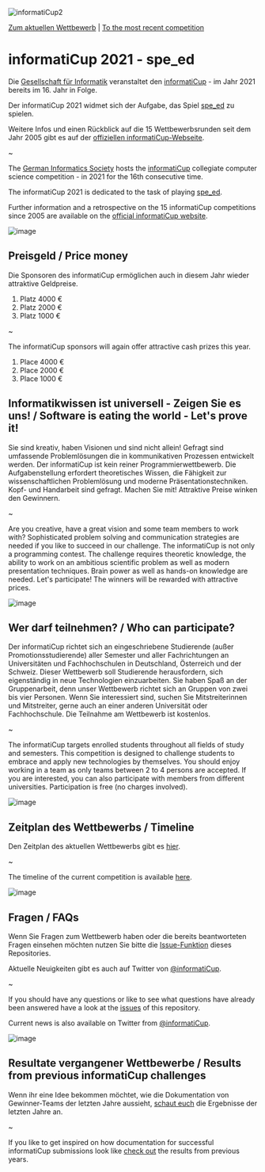 ![informatiCup2](https://user-images.githubusercontent.com/600435/95178310-92ebb180-07bf-11eb-83bb-4e897e960e53.png)

[Zum aktuellen Wettbewerb](https://github.com/informatiCup/informatiCup2024) | [To the most recent competition](https://github.com/informatiCup/informatiCup2024)

# informatiCup 2021 - spe_ed

Die [Gesellschaft für Informatik](https://gi.de) veranstaltet den [informatiCup](https://informaticup.github.io/) - im Jahr 2021 bereits im 16. Jahr in Folge.

Der informatiCup 2021 widmet sich der Aufgabe, das Spiel [spe_ed](https://github.com/InformatiCup/InformatiCup2021/blob/master/spe_ed.pdf) zu spielen.

Weitere Infos und einen Rückblick auf die 15 Wettbewerbsrunden seit dem Jahr 2005 gibt es auf der [offiziellen  informatiCup-Webseite](https://informaticup.github.io/).

~

The [German Informatics Society](https://gi.de) hosts the [informatiCup](https://informaticup.github.io/) collegiate computer science competition - in 2021 for the 16th consecutive time.

The informatiCup 2021 is dedicated to the task of playing [spe_ed](https://github.com/InformatiCup/InformatiCup2021/blob/master/spe_ed.pdf).

Further information and a retrospective on the 15 informatiCup competitions since 2005 are available on the [official informatiCup website](https://informaticup.github.io/).

![image](https://cloud.githubusercontent.com/assets/1872314/19118630/4ea5533c-8b1d-11e6-8496-a796adce2001.png)

## Preisgeld / Price money

Die Sponsoren des informatiCup ermöglichen auch in diesem Jahr wieder attraktive Geldpreise.

1. Platz 4000 €
2. Platz 2000 €
3. Platz 1000 €

~

The informatiCup sponsors will again offer attractive cash prizes this year.

1. Place 4000 €
2. Place 2000 €
3. Place 1000 €

## Informatikwissen ist universell - Zeigen Sie es uns! / Software is eating the world - Let's prove it!

Sie sind kreativ, haben Visionen und sind nicht allein! Gefragt sind umfassende Problemlösungen die in kommunikativen Prozessen entwickelt werden. Der informatiCup ist kein reiner Programmierwettbewerb. Die Aufgabenstellung erfordert theoretisches Wissen, die Fähigkeit zur wissenschaftlichen Problemlösung und moderne Präsentationstechniken. Kopf- und Handarbeit sind gefragt. Machen Sie mit! Attraktive Preise winken den Gewinnern.

~

Are you creative, have a great vision and some team members to work with? Sophisticated problem solving and communication strategies are needed if you like to succeed in our challenge. The informatiCup is not only a programming contest. The challenge requires theoretic knowledge, the ability to work on an ambitious scientific problem as well as modern presentation techniques. Brain power as well as hands-on knowledge are needed. Let's participate! The winners will be rewarded with attractive prices.

![image](https://cloud.githubusercontent.com/assets/1872314/19119326/b43d4978-8b1f-11e6-9736-a31f92e75424.png)

## Wer darf teilnehmen? / Who can participate?

Der informatiCup richtet sich an eingeschriebene Studierende (außer Promotionsstudierende) aller Semester und aller Fachrichtungen an Universitäten und Fachhochschulen in Deutschland, Österreich und der Schweiz. Dieser Wettbewerb soll Studierende herausfordern, sich eigenständig in neue Technologien einzuarbeiten. Sie haben Spaß an der Gruppenarbeit, denn unser Wettbewerb richtet sich an Gruppen von zwei bis vier Personen. Wenn Sie interessiert sind, suchen Sie Mitstreiterinnen und Mitstreiter, gerne auch an einer anderen Universität oder Fachhochschule. Die Teilnahme am Wettbewerb ist kostenlos.

~

The informatiCup targets enrolled students throughout all fields of study and semesters. This competition is designed to challenge students to embrace and apply new technologies by themselves. You should enjoy working in a team as only teams between 2 to 4 persons are accepted. If you are interested, you can also participate with members from different universities. Participation is free (no charges involved).

![image](https://cloud.githubusercontent.com/assets/1872314/19118952/6e878106-8b1e-11e6-9e3d-0f7dc393d71a.png)

## Zeitplan des Wettbewerbs / Timeline

Den Zeitplan des aktuellen Wettbewerbs gibt es [hier](https://informaticup.github.io/competition/20-current).

~

The timeline of the current competition is available [here](https://informaticup.github.io/competition/20-current).

![image](https://cloud.githubusercontent.com/assets/1872314/19183660/a90e3f84-8c79-11e6-9047-b13c02a3290d.png)

## Fragen / FAQs

Wenn Sie Fragen zum Wettbewerb haben oder die bereits beantworteten Fragen einsehen möchten nutzen Sie bitte die [Issue-Funktion](https://github.com/InformatiCup/InformatiCup2021/issues) dieses Repositories.

Aktuelle Neuigkeiten gibt es auch auf Twitter von [@informatiCup](https://twitter.com/informatiCup).

~

If you should have any questions or like to see what questions have already been answered have a look at the [issues](https://github.com/InformatiCup/InformatiCup2021/issues) of this repository.

Current news is also available on Twitter from [@informatiCup](https://twitter.com/informatiCup).

![image](https://cloud.githubusercontent.com/assets/1872314/19119143/16a67f04-8b1f-11e6-8b47-0d3510eae0b8.png)

## Resultate vergangener Wettbewerbe / Results from previous informatiCup challenges

Wenn ihr eine Idee bekommen möchtet, wie die Dokumentation von Gewinner-Teams der letzten Jahre aussieht, [schaut euch](https://informaticup.github.io/solutions) die Ergebnisse der letzten Jahre an.

~

If you like to get inspired on how documentation for successful informatiCup submissions look like  [check out](https://informaticup.github.io/solutions) the results from previous years.
